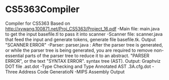 # CS5363Compiler
Compiler for CS5363
Based on http://xywang.100871.net/Proj_CS5363/Project_16.pdf
-Main file: main.java to get the input basefile.tl to pass it into scanner
-Scanner file: scanner.java that feed the input and generate tokens, generate file basefile.tk. Output "SCANNER ERROR"
-Parser: parser.java :  After the parser tree is
generated, or while the parser tree is being generated, you are required to
remove non-essential parts of the parser tree to reduce it to an abstract. "PARSER
ERROR", or the text "SYNTAX ERROR". 
syntax tree (AST). Output:  Graphviz DOT file <basename>.ast.dot
-Type Checking and Type Annotated AST <basename>.3A.cfg.dot
-Three Address Code GeneratioN
-MIPS Assembly Output 

